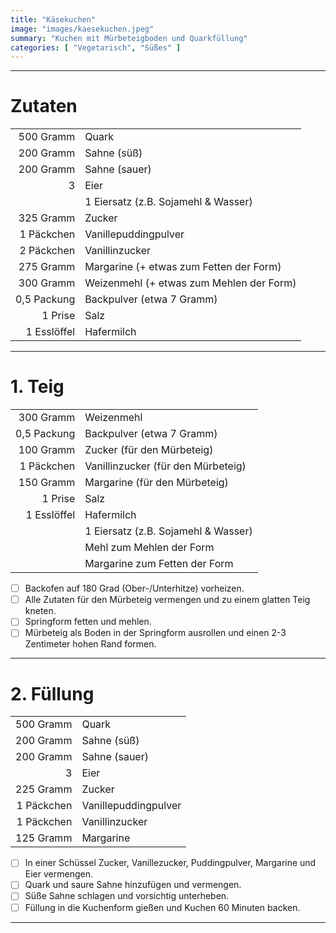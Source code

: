 ```yaml
---
title: "Käsekuchen"
image: "images/kaesekuchen.jpeg"
summary: "Kuchen mit Mürbeteigboden und Quarkfüllung"
categories: [ "Vegetarisch", "Süßes" ]
---
```


---

# Zutaten

|             |                                          |
|------------:|:-----------------------------------------|
|   500 Gramm | Quark                                    |
|   200 Gramm | Sahne (süß)                              |
|   200 Gramm | Sahne (sauer)                            |
|           3 | Eier                                     |
|             | 1 Eiersatz (z.B. Sojamehl & Wasser)      |
|   325 Gramm | Zucker                                   |
|  1 Päckchen | Vanillepuddingpulver                     |
|  2 Päckchen | Vanillinzucker                           |
|   275 Gramm | Margarine (+ etwas zum Fetten der Form)  |
|   300 Gramm | Weizenmehl (+ etwas zum Mehlen der Form) |
| 0,5 Packung | Backpulver (etwa 7 Gramm)                |
|     1 Prise | Salz                                     |
| 1 Esslöffel | Hafermilch                               |

---

# 1. Teig

|             |                                     |
|------------:|:------------------------------------|
|   300 Gramm | Weizenmehl                          |
| 0,5 Packung | Backpulver (etwa 7 Gramm)           |
|   100 Gramm | Zucker (für den Mürbeteig)          |
|  1 Päckchen | Vanillinzucker (für den Mürbeteig)  |
|   150 Gramm | Margarine (für den Mürbeteig)       |
|     1 Prise | Salz                                |
| 1 Esslöffel | Hafermilch                          |
|             | 1 Eiersatz (z.B. Sojamehl & Wasser) |
|             | Mehl zum Mehlen der Form            |
|             | Margarine zum Fetten der Form       |

- [ ] Backofen auf 180 Grad (Ober-/Unterhitze) vorheizen.
- [ ] Alle Zutaten für den Mürbeteig vermengen und zu einem glatten Teig kneten.
- [ ] Springform fetten und mehlen.
- [ ] Mürbeteig als Boden in der Springform ausrollen und einen 2-3 Zentimeter hohen Rand formen.

---

# 2. Füllung

|            |                      |
|-----------:|:---------------------|
|  500 Gramm | Quark                |
|  200 Gramm | Sahne (süß)          |
|  200 Gramm | Sahne (sauer)        |
|          3 | Eier                 |
|  225 Gramm | Zucker               |
| 1 Päckchen | Vanillepuddingpulver |
| 1 Päckchen | Vanillinzucker       |
|  125 Gramm | Margarine            |

- [ ] In einer Schüssel Zucker, Vanillezucker, Puddingpulver, Margarine und Eier vermengen.
- [ ] Quark und saure Sahne hinzufügen und vermengen.
- [ ] Süße Sahne schlagen und vorsichtig unterheben.
- [ ] Füllung in die Kuchenform gießen und Kuchen 60 Minuten backen.

---
